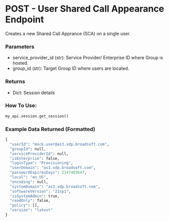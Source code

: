 # POST - User Shared Call Appearance Endpoint

Creates a new Shared Call Apprance (SCA) on a single user.

### Parameters&#x20;

* service\_provider\_id (str): Service Provider/ Enterprise ID where Group is hosted.&#x20;
* group\_id (str): Target Group ID where users are located.

### Returns

* Dict: Session details

### How To Use:

```python
my_api.session.get_session()
```

### Example Data Returned (Formatted)

```python
{
  "userId": "mock.user@as3.xdp.broadsoft.com",
  "groupId": null,
  "serviceProviderId": null,
  "isEnterprise": false,
  "loginType": "Provisioning",
  "userDomain": "as3.xdp.broadsoft.com",
  "passwordExpiresDays": 2147483647,
  "local": "en_US",
  "encoding": null,
  "systemDomain": "as3.xdp.broadsoft.com",
  "softwareVersion": "21sp1",
  "isSystemAdmin": true,
  "readOnly": false,
  "policy": [],
  "version": "latest"
}
```
